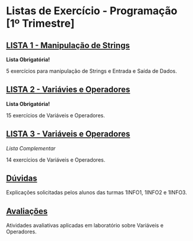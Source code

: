 # Listas de Exercício - Programação [1º Trimestre]

## [LISTA 1 - Manipulação de Strings](listaAtividades_01/)
**Lista Obrigatória!**

5 exercícios para manipulação de Strings e Entrada e Saída de Dados.

## [LISTA 2 - Variávies e Operadores](listaAtividades_02/)
**Lista Obrigatória!**

15 exercícios de Variáveis e Operadores.

## [LISTA 3 - Variáveis e Operadores](listaAtividades_03/)
_Lista Complementar_

14 exercícios de Variáveis e Operadores.

## [Dúvidas](duvidas/)
Explicações solicitadas pelos alunos das turmas 1INFO1, 1INFO2 e 1INFO3.

## [Avaliações](avaliacoes/)
Atividades avaliativas aplicadas em laboratório sobre Variáveis e Operadores.